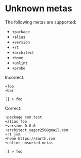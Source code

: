 # Unknown metas

The following metas are supported:

* `+package`
* `+alias`
* `+version`
* `+rt`
* `+architect`
* `+home`
* `+unlint`
* `+probe`

Incorrect:

```eo
+foo
+bar

[] > foo
```

Correct:

```eo
+package com.test
+alias foo
+version 0.0.0
+architect yegor256@gmail.com
+rt jvm
+home https://earth.com
+unlint unsorted-metas

[] > foo
```
